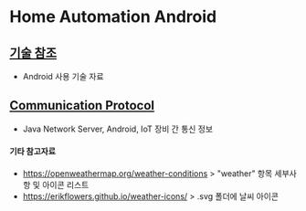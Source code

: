 # Home Automation Android

## [기술 참조](https://github.com/hyejinjeong9999/HomeAutomation_Android/blob/kim/AndroidInformation.md)

* Android 사용 기술 자료

## [Communication Protocol](https://github.com/hyejinjeong9999/HomeAutomation_Android/blob/master/CommunicationProtocol.MD)

* Java Network Server, Android, IoT 장비 간 통신 정보

  







#### 기타 참고자료

- https://openweathermap.org/weather-conditions > "weather" 항목 세부사항 및 아이콘 리스트
- https://erikflowers.github.io/weather-icons/ > .svg 폴더에 날씨 아이콘 

